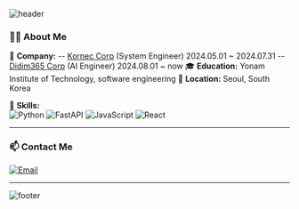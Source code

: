 <div>
  
![header](https://capsule-render.vercel.app/api?type=waving&color=gradient&height=250&section=header&text=Hi%20There!%20I'm%20Juyeon!&fontSize=60&fontAlignY=40&desc=Welcome%20to%20my%20GitHub%20profile!&descAlignY=65&descAlign=50)
  
### 👨‍💻 About Me  
💼 **Company:** 
    -- [Kornec Corp](https://kornec.com) (System Engineer) 2024.05.01 ~ 2024.07.31
    -- [Didim365 Corp](https://didim365.com) (AI Engineer) 2024.08.01 ~ now
🎓 **Education:** Yonam Institute of Technology, software engineering
📍 **Location:** Seoul, South Korea  

🌟 **Skills:**  
![Python](https://img.shields.io/badge/Python-3776AB?style=flat&logo=python&logoColor=white)
![FastAPI](https://img.shields.io/badge/FastAPI-009688?style=flat&logo=fastapi&logoColor=white)
![JavaScript](https://img.shields.io/badge/JavaScript-F7DF1E?style=flat&logo=javascript&logoColor=black)
![React](https://img.shields.io/badge/React-61DAFB?style=flat&logo=react&logoColor=black)
  
---

### 📫 Contact Me  
[![Email](https://img.shields.io/badge/Email-zoe4121@naver.com-red?style=flat-square&logo=gmail)](mailto:zoe4121@naver.com)  

---

![footer](https://capsule-render.vercel.app/api?type=waving&color=gradient&height=200&section=footer)

</div>
